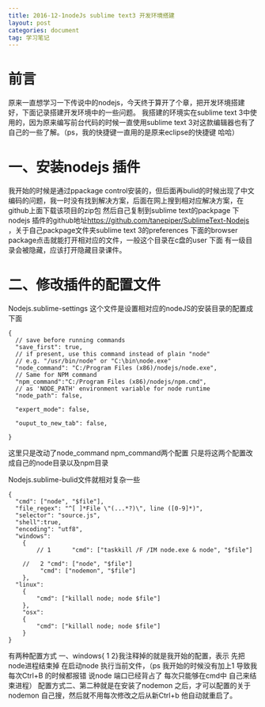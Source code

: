 ```yaml
---
title: 2016-12-1nodeJs sublime text3 开发环境搭建
layout: post
categories: document
tag: 学习笔记
---
```

 前言
============
原来一直想学习一下传说中的nodejs，今天终于算开了个章，把开发环境搭建好，下面记录搭建开发环境中的一些问题。
我搭建的环境实在sublime text 3中使用的，因为原来编写前台代码的时候一直使用sublime text 3对这款编辑器也有了自己的一些了解。（ps，我的快捷键一直用的是原来eclipse的快捷键 哈哈）

一、安装nodejs 插件
===================
我开始的时候是通过ppackage control安装的，但后面再bulid的时候出现了中文编码的问题，我一时没有找到解决方案，后面在网上搜到相对应解决方案，在github上面下载该项目的zip包 然后自己复制到sublime text的packpage 下 nodejs 插件的github地址[https://github.com/tanepiper/SublimeText-Nodejs ](https://github.com/tanepiper/SublimeText-Nodejs) ，关于自己packpage文件夹sublime text 3的preferences 下面的browser package点击就能打开相对应的文件，一般这个目录在c盘的user 下面 有一级目录会被隐藏，应该打开隐藏目录课件。

二、修改插件的配置文件
====================
Nodejs.sublime-settings 这个文件是设置相对应的nodeJS的安装目录的配置成下面

```
{
  // save before running commands
  "save_first": true,
  // if present, use this command instead of plain "node"
  // e.g. "/usr/bin/node" or "C:\bin\node.exe"
  "node_command": "C:/Program Files (x86)/nodejs/node.exe",
  // Same for NPM command
  "npm_command":"C:/Program Files (x86)/nodejs/npm.cmd",
  // as 'NODE_PATH' environment variable for node runtime
  "node_path": false,

  "expert_mode": false,

  "ouput_to_new_tab": false,
 
}

```
这里只是改动了node_command npm_command两个配置 只是将这两个配置改成自己的node目录以及npm目录

Nodejs.sublime-bulid文件就相对复杂一些

```
{
  "cmd": ["node", "$file"],
  "file_regex": "^[ ]*File \"(...*?)\", line ([0-9]*)",
  "selector": "source.js",
  "shell":true,
  "encoding": "utf8",
  "windows":
    {
		// 1      "cmd": ["taskkill /F /IM node.exe & node", "$file"]

	//	 2 "cmd": ["node", "$file"]
         "cmd": ["nodemon", "$file"]
    },
  "linux":
    {
        "cmd": ["killall node; node $file"]
    },
    "osx":
    {
        "cmd": ["killall node; node $file"]
    }
}

```
有两种配置方式 一、windows{ 1 2}我注释掉的就是我开始的配置，表示 先把node进程结束掉 在启动node 执行当前文件，（ps 我开始的时候没有加上1 导致我每次Ctrl+B 的时候都报错 说node 端口已经背占了 每次只能够在cmd中 自己来结束进程）
配置方式二、第二种就是在安装了nodemon 之后，才可以配置的关于nodemon 自己搜，然后就不用每次修改之后从新Ctrl+b
他自动就重启了。


	




